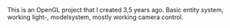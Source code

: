This is an OpenGL project that I created 3,5 years ago.
Basic entity system, working light-, modelsystem, mostly working camera control.
